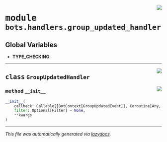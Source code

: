 <!-- markdownlint-disable -->

<a href="https://github.com/switchcollab/Switch-Bots-Python-Library/tree/main/src/switch/bots/handlers/group_updated_handler.py#L0"><img align="right" src="https://img.shields.io/badge/-source-cccccc?style=flat-square"/></a>

# <kbd>module</kbd> `bots.handlers.group_updated_handler`




**Global Variables**
---------------
- **TYPE_CHECKING**


---

<a href="https://github.com/switchcollab/Switch-Bots-Python-Library/tree/main/src/switch/bots/handlers/group_updated_handler.py#L18"><img align="right" src="https://img.shields.io/badge/-source-cccccc?style=flat-square"/></a>

## <kbd>class</kbd> `GroupUpdatedHandler`




<a href="https://github.com/switchcollab/Switch-Bots-Python-Library/tree/main/src/switch/bots/handlers/group_updated_handler.py#L19"><img align="right" src="https://img.shields.io/badge/-source-cccccc?style=flat-square"/></a>

### <kbd>method</kbd> `__init__`

```python
__init__(
    callback: Callable[[BotContext[GroupUpdatedEvent]], Coroutine[Any, Any, ~ResType]],
    filter: Optional[Filter] = None,
    **kwargs
)
```











---

_This file was automatically generated via [lazydocs](https://github.com/ml-tooling/lazydocs)._
